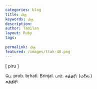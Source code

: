 ```yaml
---
categories: blog
title: பிரு
keywords: பிரு
description: 
author: Tamilan
layout: Ruby
tags: 
 
permalink: பிரு
featured: /images/ttak-48.png
---
```

  
[ piru ]  
  
பெ. prob. bṛhatī. Brinjal. பார். கத்தரி. (மலை.)  
கத்திரி